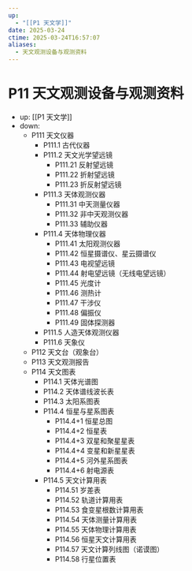 ```yaml
---
up:
  - "[[P1 天文学]]"
date: 2025-03-24
ctime: 2025-03-24T16:57:07
aliases:
  - 天文观测设备与观测资料
---
```


# P11 天文观测设备与观测资料

- up: [[P1 天文学]]
- down:	
	- P111 天文仪器
		- P111.1 古代仪器
		- P111.2 天文光学望远镜
			- P111.21 反射望远镜
			- P111.22 折射望远镜
			- P111.23 折反射望远镜
		- P111.3 天体观测仪器
			- P111.31 中天测量仪器
			- P111.32 非中天观测仪器
			- P111.33 辅助仪器
		- P111.4 天体物理仪器
			- P111.41 太阳观测仪器
			- P111.42 恒星摄谱仪、星云摄谱仪
			- P111.43 电视望远镜
			- P111.44 射电望远镜（无线电望远镜）
			- P111.45 光度计
			- P111.46 测热计
			- P111.47 干涉仪
			- P111.48 偏振仪
			- P111.49 固体探测器
		- P111.5 人造天体观测仪器
		- P111.6 天象仪
	- P112 天文台（观象台）
	- P113 天文观测报告
	- P114 天文图表
		- P114.1 天体光谱图
		- P114.2 天体谱线波长表
		- P114.3 太阳系图表
		- P114.4 恒星与星系图表
			- P114.4+1 恒星总图
			- P114.4+2 恒星表
			- P114.4+3 双星和聚星星表
			- P114.4+4 变星和新星星表
			- P114.4+5 河外星系图表
			- P114.4+6 射电源表
		- P114.5 天文计算用表
			- P114.51 岁差表
			- P114.52 轨道计算用表
			- P114.53 食变星根数计算用表
			- P114.54 天体测量计算用表
			- P114.55 天体物理计算用表
			- P114.56 恒星天文计算用表
			- P114.57 天文计算列线图（诺谟图）
			- P114.58 行星位置表
	
